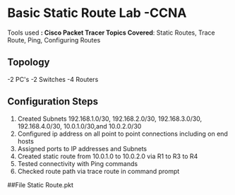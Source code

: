 # Basic Static Route Lab -CCNA 

Tools used **: Cisco Packet Tracer
Topics Covered**: Static Routes, Trace Route, Ping, Configuring Routes


## Topology
-2 PC's
-2 Switches
-4 Routers

## Configuration Steps
1. Created Subnets 192.168.1.0/30, 192.168.2.0/30, 192.168.3.0/30, 192.168.4.0/30, 10.0.1.0/30,and 10.0.2.0/30
2. Configured ip address on all point to point connections including on end hosts
3. Assigned ports to IP addresses and Subnets
4. Created static route from 10.0.1.0 to 10.0.2.0 via R1 to R3 to R4
5. Tested connectivity with Ping commands
6. Checked route path via trace route in command prompt

##File Static Route.pkt
